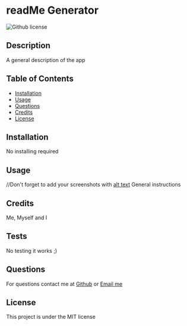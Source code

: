 # readMe Generator
![Github license](https://img.shields.io/badge/license-MIT-blue.svg)
## Description
A general description of the app
## Table of Contents
- [Installation](#installation)
- [Usage](#usage)
- [Questions](#questions)
- [Credits](#credits)
- [License](#license)
## Installation
No installing required
## Usage
//Don't forget to add your screenshots with [alt text](./screenshot.jpeg)
General instructions
## Credits
Me, Myself and I
## Tests
No testing it works ;)
## Questions
For questions contact me at [Github](https://github.com/venecoderr) or [Email me](mailto:josefrm.55@gmail.com)
## License

This project is under the MIT license